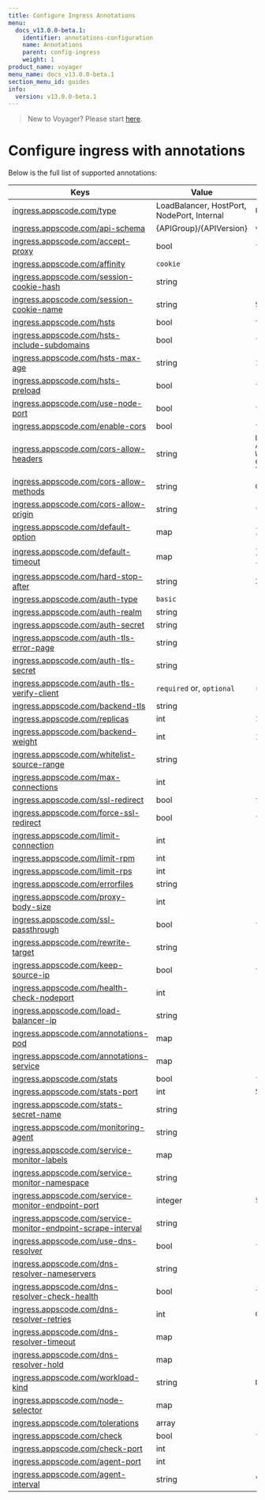```yaml
---
title: Configure Ingress Annotations
menu:
  docs_v13.0.0-beta.1:
    identifier: annotations-configuration
    name: Annotations
    parent: config-ingress
    weight: 1
product_name: voyager
menu_name: docs_v13.0.0-beta.1
section_menu_id: guides
info:
  version: v13.0.0-beta.1
---
```


> New to Voyager? Please start [here](/docs/v13.0.0-beta.1/concepts/overview).

# Configure ingress with annotations

Below is the full list of supported annotations:

|  Keys  |   Value   |  Default |
|--------|-----------|----------|
| [ingress.appscode.com/type](/docs/v13.0.0-beta.1/concepts/README) | LoadBalancer, HostPort, NodePort, Internal | `LoadBalancer` |
| [ingress.appscode.com/api-schema](/docs/v13.0.0-beta.1/concepts/overview) | {APIGroup}/{APIVersion} | `voyager.appscode.com/v1beta1` |
| [ingress.appscode.com/accept-proxy](/docs/v13.0.0-beta.1/guides/ingress/configuration/accept-proxy) | bool | `false` |
| [ingress.appscode.com/affinity](/docs/v13.0.0-beta.1/guides/ingress/http/sticky-session) | `cookie` | |
| [ingress.appscode.com/session-cookie-hash](/docs/v13.0.0-beta.1/guides/ingress/http/sticky-session) | string | |
| [ingress.appscode.com/session-cookie-name](/docs/v13.0.0-beta.1/guides/ingress/http/sticky-session) | string | `SERVERID` |
| [ingress.appscode.com/hsts](/docs/v13.0.0-beta.1/guides/ingress/http/hsts) | bool | `true` |
| [ingress.appscode.com/hsts-include-subdomains](/docs/v13.0.0-beta.1/guides/ingress/http/hsts) | bool | `false` |
| [ingress.appscode.com/hsts-max-age](/docs/v13.0.0-beta.1/guides/ingress/http/hsts) | string | `15768000` |
| [ingress.appscode.com/hsts-preload](/docs/v13.0.0-beta.1/guides/ingress/http/hsts) | bool | `false` |
| [ingress.appscode.com/use-node-port](/docs/v13.0.0-beta.1/concepts/ingress-types/nodeport) | bool | `false` |
| [ingress.appscode.com/enable-cors](/docs/v13.0.0-beta.1/guides/ingress/http/cors) | bool | `false` |
| [ingress.appscode.com/cors-allow-headers](/docs/v13.0.0-beta.1/guides/ingress/http/cors) | string | `DNT,X-CustomHeader,Keep-Alive,User-Agent,X-Requested-With,If-Modified-Since,Cache-Control,Content-Type,Authorization` |
| [ingress.appscode.com/cors-allow-methods](/docs/v13.0.0-beta.1/guides/ingress/http/cors) | string | `GET,PUT,POST,DELETE,PATCH,OPTIONS` |
| [ingress.appscode.com/cors-allow-origin](/docs/v13.0.0-beta.1/guides/ingress/http/cors) | string | `*` |
| [ingress.appscode.com/default-option](/docs/v13.0.0-beta.1/guides/ingress/configuration/default-options) | map | `{"http-server-close": "true", "dontlognull": "true"}` |
| [ingress.appscode.com/default-timeout](/docs/v13.0.0-beta.1/guides/ingress/configuration/default-timeouts) | map | `{"connect": "5s", "server": "50s", "client": "50s", "client-fin": "50s", "tunnel": "50s"}` |
| [ingress.appscode.com/hard-stop-after](/docs/v13.0.0-beta.1/guides/ingress/configuration/hard-stop-after) | string | `30s` |
| [ingress.appscode.com/auth-type](/docs/v13.0.0-beta.1/guides/ingress/security/basic-auth) | `basic` | |
| [ingress.appscode.com/auth-realm](/docs/v13.0.0-beta.1/guides/ingress/security/basic-auth) | string | |
| [ingress.appscode.com/auth-secret](/docs/v13.0.0-beta.1/guides/ingress/security/basic-auth) | string | |
| [ingress.appscode.com/auth-tls-error-page](/docs/v13.0.0-beta.1/guides/ingress/security/tls-auth) | string | |
| [ingress.appscode.com/auth-tls-secret](/docs/v13.0.0-beta.1/guides/ingress/security/tls-auth) | string | |
| [ingress.appscode.com/auth-tls-verify-client](/docs/v13.0.0-beta.1/guides/ingress/security/tls-auth) | `required` or, `optional` | `required` |
| [ingress.appscode.com/backend-tls](/docs/v13.0.0-beta.1/guides/ingress/tls/backend-tls) | string | |
| [ingress.appscode.com/replicas](/docs/v13.0.0-beta.1/guides/ingress/scaling) | int | `1` |
| [ingress.appscode.com/backend-weight](/docs/v13.0.0-beta.1/guides/ingress/http/blue-green-deployment) | int | 1 |
| [ingress.appscode.com/whitelist-source-range](/docs/v13.0.0-beta.1/guides/ingress/configuration/whitelist) | string | |
| [ingress.appscode.com/max-connections](/docs/v13.0.0-beta.1/guides/ingress/configuration/max-connections) | int | |
| [ingress.appscode.com/ssl-redirect](/docs/v13.0.0-beta.1/guides/ingress/configuration/ssl-redirect) | bool | `true` |
| [ingress.appscode.com/force-ssl-redirect](/docs/v13.0.0-beta.1/guides/ingress/configuration/ssl-redirect) | bool | `false` |
| [ingress.appscode.com/limit-connection](/docs/v13.0.0-beta.1/guides/ingress/configuration/rate-limit) | int | |
| [ingress.appscode.com/limit-rpm](/docs/v13.0.0-beta.1/guides/ingress/configuration/rate-limit) | int | |
| [ingress.appscode.com/limit-rps](/docs/v13.0.0-beta.1/guides/ingress/configuration/rate-limit) | int | |
| [ingress.appscode.com/errorfiles](/docs/v13.0.0-beta.1/guides/ingress/configuration/error-files) | string | |
| [ingress.appscode.com/proxy-body-size](/docs/v13.0.0-beta.1/guides/ingress/configuration/body-size) | int | |
| [ingress.appscode.com/ssl-passthrough](/docs/v13.0.0-beta.1/guides/ingress/configuration/ssl-passthrough) | bool | `false` |
| [ingress.appscode.com/rewrite-target](/docs/v13.0.0-beta.1/guides/ingress/configuration/rewrite-target) | string | |
| [ingress.appscode.com/keep-source-ip](/docs/v13.0.0-beta.1/guides/ingress/configuration/keep-source-ip) | bool | `false` |
| [ingress.appscode.com/health-check-nodeport](/docs/v13.0.0-beta.1/guides/ingress/configuration/keep-source-ip) | int | |
| [ingress.appscode.com/load-balancer-ip](/docs/v13.0.0-beta.1/guides/ingress/configuration/loadbalancer-ip) | string | |
| [ingress.appscode.com/annotations-pod](/docs/v13.0.0-beta.1/guides/ingress/configuration/pod-annotations) | map | |
| [ingress.appscode.com/annotations-service](/docs/v13.0.0-beta.1/guides/ingress/configuration/service-annotations) | map | |
| [ingress.appscode.com/stats](/docs/v13.0.0-beta.1/guides/ingress/monitoring/haproxy-stats) | bool | `false` |
| [ingress.appscode.com/stats-port](/docs/v13.0.0-beta.1/guides/ingress/monitoring/haproxy-stats) | int | `56789` |
| [ingress.appscode.com/stats-secret-name](/docs/v13.0.0-beta.1/guides/ingress/monitoring/haproxy-stats) | string | |
| [ingress.appscode.com/monitoring-agent](/docs/v13.0.0-beta.1/guides/ingress/monitoring/using-coreos-prometheus-operator) | string  |         |
| [ingress.appscode.com/service-monitor-labels](/docs/v13.0.0-beta.1/guides/ingress/monitoring/using-coreos-prometheus-operator) | map     |         |
| [ingress.appscode.com/service-monitor-namespace](/docs/v13.0.0-beta.1/guides/ingress/monitoring/using-coreos-prometheus-operator) | string  |         |
| [ingress.appscode.com/service-monitor-endpoint-port](/docs/v13.0.0-beta.1/guides/ingress/monitoring/using-coreos-prometheus-operator) | integer | 56790   |
| [ingress.appscode.com/service-monitor-endpoint-scrape-interval](/docs/v13.0.0-beta.1/guides/ingress/monitoring/using-coreos-prometheus-operator) | string  |         |
| [ingress.appscode.com/use-dns-resolver](/docs/v13.0.0-beta.1/guides/ingress/http/external-svc#using-external-domain) | bool | `false` |
| [ingress.appscode.com/dns-resolver-nameservers](/docs/v13.0.0-beta.1/guides/ingress/http/external-svc#using-external-domain) | string | |
| [ingress.appscode.com/dns-resolver-check-health](/docs/v13.0.0-beta.1/guides/ingress/http/external-svc#using-external-domain) | bool | `true` |
| [ingress.appscode.com/dns-resolver-retries](/docs/v13.0.0-beta.1/guides/ingress/http/external-svc#using-external-domain) | int | `0` |
| [ingress.appscode.com/dns-resolver-timeout](/docs/v13.0.0-beta.1/guides/ingress/http/external-svc#using-external-domain) | map | |
| [ingress.appscode.com/dns-resolver-hold](/docs/v13.0.0-beta.1/guides/ingress/http/external-svc#using-external-domain) | map | |
| [ingress.appscode.com/workload-kind](/docs/v13.0.0-beta.1/guides/ingress/pod-placement#choosing-workload-kind) | string | `Deployment` |
| [ingress.appscode.com/node-selector](/docs/v13.0.0-beta.1/guides/ingress/pod-placement#using-node-selector) | map | |
| [ingress.appscode.com/tolerations](/docs/v13.0.0-beta.1/guides/ingress/pod-placement#using-taints-and-toleration) | array | |
| [ingress.appscode.com/check](/docs/v13.0.0-beta.1/guides/ingress/configuration/health-check) | bool | `false` |
| [ingress.appscode.com/check-port](/docs/v13.0.0-beta.1/guides/ingress/configuration/health-check) | int | |
| [ingress.appscode.com/agent-port](/docs/v13.0.0-beta.1/guides/ingress/configuration/agent-check) | int | |
| [ingress.appscode.com/agent-interval](/docs/v13.0.0-beta.1/guides/ingress/configuration/agent-check) | string | "2000ms" |
